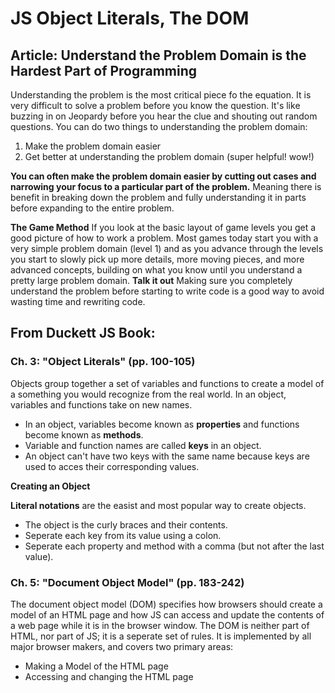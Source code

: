 # JS Object Literals, The DOM

## Article: Understand the Problem Domain is the Hardest Part of Programming

Understanding the problem is the most critical piece fo the equation. It is very difficult to solve a problem before you know the question. It's like buzzing in on Jeopardy before you hear the clue and shouting out random questions. 
You can do two things to understanding the problem domain:
1. Make the problem domain easier
1. Get better at understanding the problem domain
(super helpful! wow!)

**You can often make the problem domain easier by cutting out cases and narrowing your focus to a particular part of the problem.**
Meaning there is benefit in breaking down the problem and fully understanding it in parts before expanding to the entire problem.


**The Game Method**
If you look at the basic layout of game levels you get a good picture of how to work a problem. 
Most games today start you with a very simple problem domain (level 1) and as you advance through the levels you start to slowly pick up more details, more moving pieces, and more advanced concepts, building on what you know until you understand a pretty large problem domain.
**Talk it out**
Making sure you completely understand the problem before starting to write code is a good way to avoid wasting time and rewriting code.

## From Duckett JS Book:

### Ch. 3: "Object Literals" (pp. 100-105)

Objects group together a set of variables and functions to create a model of a something you would recognize from the real world. In an object, variables and functions take on new names. 
- In an object, variables become known as **properties** and functions become known as **methods**.
- Variable and function names are called **keys** in an object.
- An object can't have two keys with the same name because keys are used to acces their corresponding values. 

**Creating an Object**

**Literal notations** are the easist and most popular way to create objects. 
- The object is the curly braces and their contents. 
- Seperate each key from its value using a colon.
- Seperate each property and method with a comma (but not after the last value).

### Ch. 5: "Document Object Model" (pp. 183-242)

The document object model (DOM) specifies how browsers should create a model of an HTML page and how JS can access and update the contents of a web page while it is in the browser window. The DOM is neither part of HTML, nor part of JS; it is a seperate set of rules. It is implemented by all major browser makers, and covers two primary areas:
- Making a Model of the HTML page
- Accessing and changing the HTML page


  